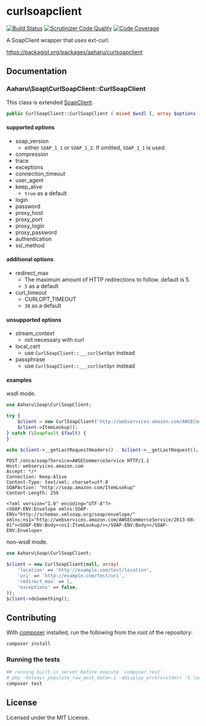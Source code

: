 curlsoapclient
==============

[![Build Status](https://travis-ci.org/aaharu/curlsoapclient.png?branch=master)](https://travis-ci.org/aaharu/curlsoapclient)
[![Scrutinizer Code Quality](https://scrutinizer-ci.com/g/aaharu/curlsoapclient/badges/quality-score.png?b=master)](https://scrutinizer-ci.com/g/aaharu/curlsoapclient/?branch=master)
[![Code Coverage](https://scrutinizer-ci.com/g/aaharu/curlsoapclient/badges/coverage.png?b=master)](https://scrutinizer-ci.com/g/aaharu/curlsoapclient/?branch=master)

A SoapClient wrapper that uses ext-curl.

https://packagist.org/packages/aaharu/curlsoapclient


Documentation
--------------

### Aaharu\Soap\CurlSoapClient::CurlSoapClient

This class is extended [SoapClient](http://php.net/manual/class.soapclient.php).

```php
public CurlSoapClient::CurlSoapClient ( mixed $wsdl [, array $options ] )
```

#### supported options

- soap\_version
  - either `SOAP_1_1` or `SOAP_1_2`. If omitted, `SOAP_1_1` is used.
- compression
- trace
- exceptions
- connection\_timeout
- user\_agent
- keep\_alive
  - `true` as a default
- login
- password
- proxy\_host
- proxy\_port
- proxy\_login
- proxy\_password
- authentication
- ssl\_method

#### additional options

- redirect\_max
  - The maximum amount of HTTP redirections to follow. default is 5.
  - `5` as a default
- curl\_timeout
  - CURLOPT\_TIMEOUT
  - `30` as a default

#### unsupported options

- stream\_context
  - not necessary with curl
- local\_cert
  - use `CurlSoapClient::___curlSetOpt` instead
- passphrase
  - use `CurlSoapClient::___curlSetOpt` instead

#### examples

wsdl mode.

```php
use Aaharu\Soap\CurlSoapClient;

try {
    $client = new CurlSoapClient('http://webservices.amazon.com/AWSECommerceService/2013-08-01/AWSECommerceService.wsdl', array('trace' => true));
    $client->ItemLookup();
} catch (\SoapFault $fault) {
}

echo $client->__getLastRequestHeaders() . $client->__getLastRequest();
```

```
POST /onca/soap?Service=AWSECommerceService HTTP/1.1
Host: webservices.amazon.com
Accept: */*
Connection: Keep-Alive
Content-Type: text/xml; charset=utf-8
SOAPAction: "http://soap.amazon.com/ItemLookup"
Content-Length: 259

<?xml version="1.0" encoding="UTF-8"?>
<SOAP-ENV:Envelope xmlns:SOAP-ENV="http://schemas.xmlsoap.org/soap/envelope/" xmlns:ns1="http://webservices.amazon.com/AWSECommerceService/2013-08-01"><SOAP-ENV:Body><ns1:ItemLookup/></SOAP-ENV:Body></SOAP-ENV:Envelope>
```

non-wsdl mode.

```php
use Aaharu\Soap\CurlSoapClient;

$client = new CurlSoapClient(null, array(
    'location' => 'http://example.com/test/location',
    'uri' => 'http://example.com/test/uri',
    'redirect_max' => 1,
    'exceptions' => false,
));
$client->doSomething();
```


Contributing
--------------

With [composer](https://getcomposer.org) installed, run the following from the root of the repository:

```sh
composer install
```

### Running the tests

```sh
## running built-in server before execute `composer test`
# php -dalways_populate_raw_post_data=-1 -ddisplay_errors=stderr -S localhost:8000 &
composer test
```


License
--------------

Licensed under the MIT License.
